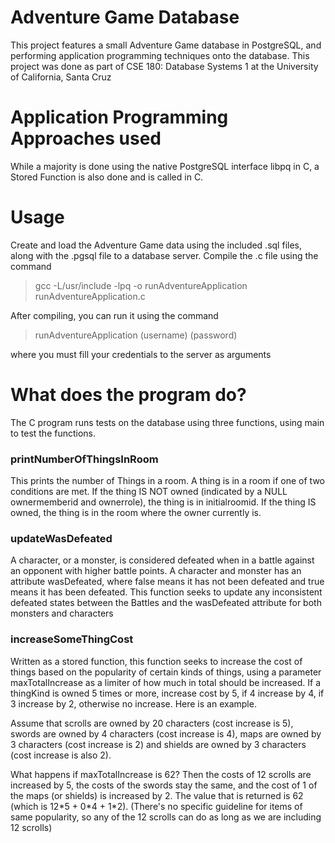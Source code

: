 # Adventure Game Database
This project features a small Adventure Game database in PostgreSQL, and performing application programming techniques onto the database. This project was done as part of CSE 180: Database Systems 1 at the University of California, Santa Cruz
# Application Programming Approaches used
While a majority is done using the native PostgreSQL interface libpq in C, a Stored Function is also done and is called in C.
# Usage
Create and load the Adventure Game data using the included .sql files, along with the .pgsql file to a database server. Compile the .c file using the command

> gcc -L/usr/include -lpq -o runAdventureApplication runAdventureApplication.c

After compiling, you can run it using the command

> runAdventureApplication (username) (password)

where you must fill your credentials to the server as arguments
# What does the program do?
The C program runs tests on the database using three functions, using main to test the functions.

### printNumberOfThingsInRoom
This prints the number of Things in a room. A thing is in a room if one of two conditions are met. If the thing IS NOT owned (indicated by a NULL ownermemberid and ownerrole), the thing is in initialroomid. If the thing IS owned, the thing is in the room where the owner currently is.

### updateWasDefeated
A character, or a monster, is considered defeated when in a battle against an opponent with higher battle points. A character and monster has an attribute wasDefeated, where false means it has not been defeated and true means it has been defeated. This function seeks to update any inconsistent defeated states between the Battles and the wasDefeated attribute for both monsters and characters

### increaseSomeThingCost
Written as a stored function, this function seeks to increase the cost of things based on the popularity of certain kinds of things, using a parameter maxTotalIncrease as a limiter of how much in total should be increased. If a thingKind is owned 5 times or more, increase cost by 5, if 4 increase by 4, if 3 increase by 2, otherwise no increase. Here is an example.

<p> Assume that scrolls are owned by 20 characters (cost increase is 5), swords are owned by 4 characters (cost increase is 4), maps are owned by 3 characters (cost increase is 2) and shields are owned by 3 characters (cost increase is also 2). </p>

<p> What happens if maxTotalIncrease is 62? Then the costs of 12 scrolls are increased by 5, the costs of the swords stay the same, and the cost of 1 of the maps (or shields) is increased by 2. The value that is returned is 62 (which is 12*5 + 0*4 + 1*2). (There's no specific guideline for items of same popularity, so any of the 12 scrolls can do as long as we are including 12 scrolls) </p>
